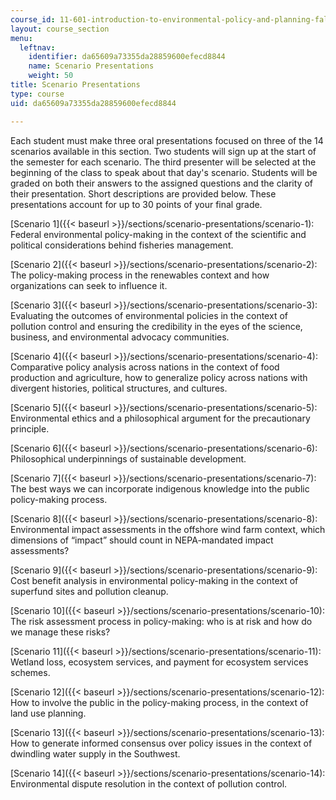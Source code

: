 ```yaml
---
course_id: 11-601-introduction-to-environmental-policy-and-planning-fall-2016
layout: course_section
menu:
  leftnav:
    identifier: da65609a73355da28859600efecd8844
    name: Scenario Presentations
    weight: 50
title: Scenario Presentations
type: course
uid: da65609a73355da28859600efecd8844

---
```


Each student must make three oral presentations focused on three of the 14 scenarios available in this section. Two students will sign up at the start of the semester for each scenario. The third presenter will be selected at the beginning of the class to speak about that day's scenario. Students will be graded on both their answers to the assigned questions and the clarity of their presentation. Short descriptions are provided below. These presentations account for up to 30 points of your final grade.

[Scenario 1]({{< baseurl >}}/sections/scenario-presentations/scenario-1): Federal environmental policy-making in the context of the scientific and political considerations behind fisheries management.

[Scenario 2]({{< baseurl >}}/sections/scenario-presentations/scenario-2): The policy-making process in the renewables context and how organizations can seek to influence it.

[Scenario 3]({{< baseurl >}}/sections/scenario-presentations/scenario-3): Evaluating the outcomes of environmental policies in the context of pollution control and ensuring the credibility in the eyes of the science, business, and environmental advocacy communities.

[Scenario 4]({{< baseurl >}}/sections/scenario-presentations/scenario-4): Comparative policy analysis across nations in the context of food production and agriculture, how to generalize policy across nations with divergent histories, political structures, and cultures.

[Scenario 5]({{< baseurl >}}/sections/scenario-presentations/scenario-5): Environmental ethics and a philosophical argument for the precautionary principle.

[Scenario 6]({{< baseurl >}}/sections/scenario-presentations/scenario-6): Philosophical underpinnings of sustainable development.

[Scenario 7]({{< baseurl >}}/sections/scenario-presentations/scenario-7): The best ways we can incorporate indigenous knowledge into the public policy-making process.

[Scenario 8]({{< baseurl >}}/sections/scenario-presentations/scenario-8): Environmental impact assessments in the offshore wind farm context, which dimensions of “impact” should count in NEPA-mandated impact assessments?

[Scenario 9]({{< baseurl >}}/sections/scenario-presentations/scenario-9): Cost benefit analysis in environmental policy-making in the context of superfund sites and pollution cleanup.

[Scenario 10]({{< baseurl >}}/sections/scenario-presentations/scenario-10): The risk assessment process in policy-making: who is at risk and how do we manage these risks?

[Scenario 11]({{< baseurl >}}/sections/scenario-presentations/scenario-11): Wetland loss, ecosystem services, and payment for ecosystem services schemes.

[Scenario 12]({{< baseurl >}}/sections/scenario-presentations/scenario-12): How to involve the public in the policy-making process, in the context of land use planning.

[Scenario 13]({{< baseurl >}}/sections/scenario-presentations/scenario-13): How to generate informed consensus over policy issues in the context of dwindling water supply in the Southwest.

[Scenario 14]({{< baseurl >}}/sections/scenario-presentations/scenario-14): Environmental dispute resolution in the context of pollution control.